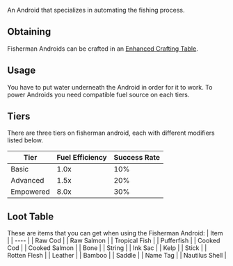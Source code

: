 An Android that specializes in automating the fishing process.

## Obtaining
Fisherman Androids can be crafted in an [Enhanced Crafting Table](https://github.com/Slimefun/Slimefun4/wiki/Enhanced-Crafting-Table).

## Usage
You have to put water underneath the Android in order for it to work.
To power Androids you need compatible fuel source on each tiers.

## Tiers
There are three tiers on fisherman android, each with different modifiers listed below.

| Tier | Fuel Efficiency | Success Rate |
| ---- | --------------- | ------------ |
| Basic | 1.0x | 10% |
| Advanced | 1.5x | 20% |
| Empowered | 8.0x | 30% |

## Loot Table
These are items that you can get when using the Fisherman Android:
| Item |
| ---- |
| Raw Cod |
| Raw Salmon |
| Tropical Fish |
| Pufferfish |
| Cooked Cod |
| Cooked Salmon |
| Bone |
| String |
| Ink Sac |
| Kelp |
| Stick |
| Rotten Flesh |
| Leather |
| Bamboo |
| Saddle |
| Name Tag |
| Nautilus Shell |

